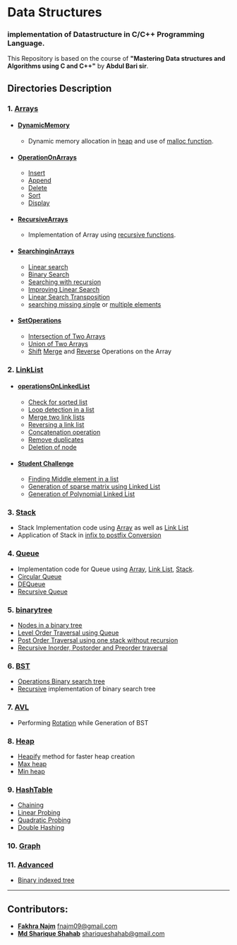 # Data Structures
### implementation of Datastructure in C/C++ Programming Language.
This Repository is based on the course of **"Mastering Data structures and Algorithms using C and C++"** by **Abdul Bari sir**.  
## Directories Description
### 1. [Arrays](https://github.com/najm09/DataStructure/tree/master/Arrays)
  * #### [DynamicMemory](https://github.com/najm09/DataStructure/tree/master/Arrays/DynamicMemory)
    * Dynamic memory allocation in [heap](https://github.com/najm09/DataStructure/blob/master/Arrays/DynamicMemory/array_heap.c) and use of [malloc function](https://github.com/najm09/DataStructure/blob/master/Arrays/DynamicMemory/malloc.c).
  * #### [OperationOnArrays](https://github.com/najm09/DataStructure/tree/master/Arrays/OperationsOnArrays)
      * [Insert](https://github.com/najm09/DataStructure/blob/master/Arrays/OperationsOnArrays/array_insert.c)
      * [Append](https://github.com/najm09/DataStructure/blob/master/Arrays/OperationsOnArrays/array_append.c)
      * [Delete](https://github.com/najm09/DataStructure/blob/master/Arrays/OperationsOnArrays/array_delete.c)
      * [Sort](https://github.com/najm09/DataStructure/blob/master/Arrays/OperationsOnArrays/array_insertSort.c)
      * [Display](https://github.com/najm09/DataStructure/blob/master/Arrays/OperationsOnArrays/array_display.c)
  * #### [RecursiveArrays](https://github.com/najm09/DataStructure/tree/master/Arrays/RecursiveArrays)
    * Implementation of Array using [recursive functions](https://github.com/najm09/DataStructure/blob/master/Arrays/RecursiveArrays/array_%20usingRecursion.c).
  * #### [SearchinginArrays](https://github.com/najm09/DataStructure/tree/master/Arrays/SearchingInArrays)
      * [Linear search](https://github.com/najm09/DataStructure/blob/master/Arrays/SearchingInArrays/array_linearSearch.c)
      * [Binary Search](https://github.com/najm09/DataStructure/blob/master/Arrays/SearchingInArrays/binarySearch_iterative.c)
      * [Searching with recursion](https://github.com/najm09/DataStructure/blob/master/Arrays/SearchingInArrays/binarySearch_recursive.c)
      * [Improving Linear Search](https://github.com/najm09/DataStructure/blob/master/Arrays/SearchingInArrays/array_linearSearchImproved.c)
      * [Linear Search Transposition](https://github.com/najm09/DataStructure/blob/master/Arrays/SearchingInArrays/array_linearSearschTransposition.c)
      * [searching missing single](https://github.com/najm09/DataStructure/blob/master/Arrays/SearchingInArrays/arrays_returnMissing.c) or [multiple elements](https://github.com/najm09/DataStructure/blob/master/Arrays/SearchingInArrays/array_multiple_missing.c)
  * #### [SetOperations](https://github.com/najm09/DataStructure/tree/master/Arrays/SetOperation)
      * [Intersection of Two Arrays](https://github.com/najm09/DataStructure/blob/master/Arrays/SetOperation/array_intersection.c)
      * [Union of Two Arrays](https://github.com/najm09/DataStructure/blob/master/Arrays/SetOperation/arrays_union.c)
      * [Shift](https://github.com/najm09/DataStructure/blob/master/Arrays/SetOperation/array_shift.c) [Merge](https://github.com/najm09/DataStructure/blob/master/Arrays/SetOperation/arrays_merge.c) and [Reverse](https://github.com/najm09/DataStructure/blob/master/Arrays/SetOperation/array_reverse.c) Operations on the Array
### 2. [LinkList](https://github.com/najm09/DataStructure/tree/master/LinkedList)
   * #### [operationsOnLinkedList](https://github.com/najm09/DataStructure/tree/master/LinkedList/operationsOnLinkedList)
        * [Check for sorted list](https://github.com/najm09/DataStructure/blob/master/LinkedList/operationsOnLinkedList/checkSort.c)
        * [Loop detection in a list](https://github.com/najm09/DataStructure/blob/master/LinkedList/operationsOnLinkedList/loopDetection.c)
        * [Merge two link lists](https://github.com/najm09/DataStructure/blob/master/LinkedList/operationsOnLinkedList/mergeTwoLinks.c)
        * [Reversing a link list](https://github.com/najm09/DataStructure/blob/master/LinkedList/operationsOnLinkedList/reversingLinks.c)
        * [Concatenation operation](https://github.com/najm09/DataStructure/blob/master/LinkedList/operationsOnLinkedList/concatLinkLists.c)
        * [Remove duplicates](https://github.com/najm09/DataStructure/blob/master/LinkedList/operationsOnLinkedList/removingDuplicates.c)
        * [Deletion of node](https://github.com/najm09/DataStructure/blob/master/LinkedList/operationsOnLinkedList/linkedList_delete.c)
  * #### [Student Challenge](https://github.com/najm09/DataStructure/tree/master/LinkedList/studentChallenge)
       * [Finding Middle element in a list](https://github.com/najm09/DataStructure/blob/master/LinkedList/studentChallenge/middleElement.c)
       * [Generation of sparse matrix using Linked List](https://github.com/najm09/DataStructure/blob/master/LinkedList/studentChallenge/sparseMatrix.c)
       * [Generation of Polynomial Linked List](https://github.com/najm09/DataStructure/blob/master/LinkedList/studentChallenge/polynomial.c)        
### 3. [Stack](https://github.com/najm09/DataStructure/tree/master/Stack)
  * Stack Implementation code using [Array](https://github.com/najm09/DataStructure/blob/master/Stack/StackArray.c) as well as [Link List](https://github.com/najm09/DataStructure/blob/master/Stack/StackLL.c)
  * Application of Stack in [infix to postfix Conversion](https://github.com/najm09/DataStructure/blob/master/Stack/application.c)
### 4. [Queue](https://github.com/najm09/DataStructure/tree/master/Queue)
  * Implementation code for Queue using [Array](https://github.com/najm09/DataStructure/blob/master/Queue/QueueArray.c), [Link List](https://github.com/najm09/DataStructure/blob/master/Queue/QueueLL.c), [Stack](https://github.com/najm09/DataStructure/blob/master/Queue/QueueStack.c).
  * [Circular Queue](https://github.com/najm09/DataStructure/blob/master/Queue/circularQueueArray.c)
  * [DEQueue](https://github.com/najm09/DataStructure/blob/master/Queue/DEQueue.c)
  * [Recursive Queue](https://github.com/najm09/DataStructure/blob/master/Queue/recursiveQueue.c)
### 5. [binarytree](https://github.com/najm09/DataStructure/tree/master/binarytree)
  * [Nodes in a binary tree](https://github.com/najm09/DataStructure/blob/master/binarytree/C/nodes.c)
  * [Level Order Traversal using Queue](https://github.com/najm09/DataStructure/blob/master/binarytree/C/levelorder.c)
  * [Post Order Traversal using one stack without recursion](https://github.com/najm09/DataStructure/blob/master/binarytree/C/postorder.c)
  * [Recursive Inorder, Postorder and Preorder traversal](https://github.com/najm09/DataStructure/blob/master/binarytree/C/create_tree.c)
### 6. [BST](https://github.com/najm09/DataStructure/tree/master/BST)
  * [Operations Binary search tree](https://github.com/najm09/DataStructure/blob/master/BST/C/main.c)
  * [Recursive](https://github.com/najm09/DataStructure/blob/master/BST/C/recursive.c) implementation of binary search tree
### 7. [AVL](https://github.com/najm09/DataStructure/tree/master/AVL)
  * Performing [Rotation](https://github.com/najm09/DataStructure/tree/master/AVL) while Generation of BST
### 8. [Heap](https://github.com/najm09/DataStructure/tree/master/Heap)
* [Heapify](https://github.com/najm09/DataStructure/blob/master/Heap/C/heapify.c) method for faster heap creation
* [Max heap](https://github.com/najm09/DataStructure/tree/master/Heap/C/MaxHeap)
* [Min heap](https://github.com/najm09/DataStructure/tree/master/Heap/C/MinHeap)
### 9. [HashTable](https://github.com/najm09/DataStructure/tree/master/HashTable)
  * [Chaining](https://github.com/najm09/DataStructure/blob/master/HashTable/chaining.cpp)
  * [Linear Probing](https://github.com/najm09/DataStructure/blob/master/HashTable/linearProbing.cpp)
  * [Quadratic Probing](https://github.com/najm09/DataStructure/blob/master/HashTable/quadraticProbing.cpp)
  * [Double Hashing](https://github.com/najm09/DataStructure/blob/master/HashTable/doubleHashing.cpp)
### 10. [Graph](https://github.com/najm09/DataStructure/tree/master/Graph)
### 11. [Advanced](https://github.com/najm09/DataStructure/tree/master/Advanced)
  * [Binary indexed tree](https://github.com/najm09/DataStructure/blob/master/Advanced/binaryIndexTree.cpp)

----------------------------------------------------------------------------------------------------------------
## Contributors:
 *  **[Fakhra Najm](https://github.com/najm09)** fnajm09@gmail.com
 * **[Md Sharique Shahab](https://github.com/shariquesha)** shariqueshahab@gmail.com

